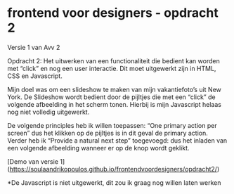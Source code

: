 # frontend voor designers - opdracht 2


Versie 1 van Avv 2

Opdracht 2: Het uitwerken van een functionaliteit die bedient kan worden met “click” en nog een user interactie. Dit moet uitgewerkt zijn in HTML, CSS en Javascript. 

Mijn doel was om een slideshow te maken van mijn vakantiefoto’s uit New  York. De Slideshow wordt bedient door de pijltjes die met een “click” de volgende afbeelding in het scherm tonen. Hierbij is mijn Javascript helaas nog niet volledig uitgewerkt. 


De volgende principles heb ik willen toepassen: “One primary action per screen” dus het klikken op de pijltjes is in dit geval de primary action. Verder heb ik “Provide a natural next step” toegevoegd: dus het inladen van een volgende afbeelding wanneer er op de knop wordt geklikt.

[Demo van versie 1]
(https://soulaandrikopoulos.github.io/frontendvoordesigners/opdracht2/)

*De Javascript is niet uitgewerkt, dit zou ik graag nog willen laten werken
